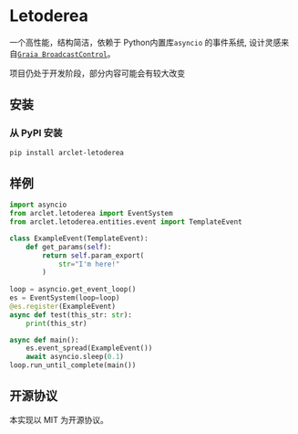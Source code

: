 # Letoderea

一个高性能，结构简洁，依赖于 Python内置库`asyncio` 的事件系统, 设计灵感来自[`Graia BroadcastControl`](https://github.com/GraiaProject/BroadcastControl)。

项目仍处于开发阶段，部分内容可能会有较大改变

## 安装
### 从 PyPI 安装
``` bash
pip install arclet-letoderea
```

## 样例
```python
import asyncio
from arclet.letoderea import EventSystem
from arclet.letoderea.entities.event import TemplateEvent

class ExampleEvent(TemplateEvent):
    def get_params(self):
        return self.param_export(
            str="I'm here!"
        )
 
loop = asyncio.get_event_loop()
es = EventSystem(loop=loop)
@es.register(ExampleEvent)
async def test(this_str: str):
    print(this_str)

async def main():
    es.event_spread(ExampleEvent())
    await asyncio.sleep(0.1)
loop.run_until_complete(main())
```

## 开源协议
本实现以 MIT 为开源协议。
